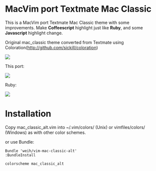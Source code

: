 # MacVim port Textmate Mac Classic

This is a MacVim port Textmate Mac Classic theme with some improvements. Make **Coffeescript** highlight just like **Ruby**, and some **Javascript** highlight change.

Original mac_classic theme converted from Textmate using Coloration(http://github.com/sickill/coloration)

![](https://raw.github.com/weih/vim-mac-classic-alt/master/screenshots/old_javascript.png)

This port:

![](https://raw.github.com/weih/vim-mac-classic-alt/master/screenshots/new_javascript.png)

Ruby:

![](https://raw.github.com/weih/vim-mac-classic-alt/master/screenshots/ruby.png)

# Installation 

Copy mac_classic_alt.vim into ~/.vim/colors/ (Unix) or vimfiles/colors/ (Windows) as with 
other color schemes.

or use Bundle:

```
Bundle 'weih/vim-mac-classic-alt'
:BundleInstall

colorscheme mac_classic_alt
```
